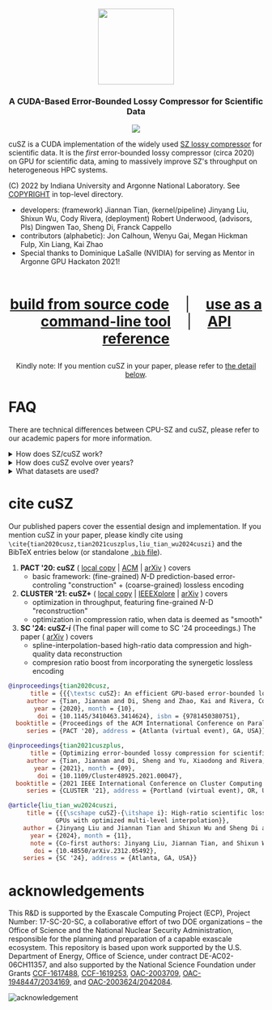 <h3 align="center"><img src="https://user-images.githubusercontent.com/10354752/81179956-05860600-8f70-11ea-8b01-856f29b9e8b2.jpg" width="150"></h3>

<h3 align="center">
A CUDA-Based Error-Bounded Lossy Compressor for Scientific Data
</h3>

<p align="center">
<a href="./LICENSE"><img src="https://img.shields.io/badge/License-BSD%203--Clause-blue.svg"></a>
</p>

cuSZ is a CUDA implementation of the widely used [SZ lossy compressor](https://github.com/szcompressor/SZ) for scientific data. It is the *first* error-bounded lossy compressor (circa 2020) on GPU for scientific data, aming to massively improve SZ's throughput on heterogeneous HPC systems. 


(C) 2022 by Indiana University and Argonne National Laboratory. See [COPYRIGHT](https://github.com/szcompressor/cuSZ/blob/master/LICENSE) in top-level directory.

- developers: (framework) Jiannan Tian, (kernel/pipeline) Jinyang Liu, Shixun Wu, Cody Rivera, (deployment) Robert Underwood, (advisors, PIs) Dingwen Tao, Sheng Di, Franck Cappello
- contributors (alphabetic): Jon Calhoun, Wenyu Gai, Megan Hickman Fulp, Xin Liang, Kai Zhao
- Special thanks to Dominique LaSalle (NVIDIA) for serving as Mentor in Argonne GPU Hackaton 2021!

<br>

<p align="center", style="font-size: 2em">
<a href="https://github.com/szcompressor/cuSZ/wiki/Build-and-Install"><b>build from source code</b></a>
&nbsp;&nbsp;&nbsp;|&nbsp;&nbsp;&nbsp;
<a href="https://github.com/szcompressor/cuSZ/wiki/Use"><b>use as a command-line tool</b></a>
&nbsp;&nbsp;&nbsp;|&nbsp;&nbsp;&nbsp;
<a href="https://github.com/szcompressor/cuSZ/wiki/API"><b>API reference</b></a>
</p>

<!-- <br> -->

<p align="center">
Kindly note: If you mention cuSZ in your paper, please refer to <a href="#citing-cusz">the detail below</a>.
</p>


# FAQ

There are technical differences between CPU-SZ and cuSZ, please refer to our academic papers for more information.  

<details>
<summary>
How does SZ/cuSZ work?
</summary>

Prediction-based SZ algorithm comprises four major parts,

0. User specifies error-mode (e.g., absolute value (`abs`), or relative to data value magnitude (`r2r`) and error-bound.
1. Prediction errors are quantized in units of input error-bound (*quant-code*). Range-limited quant-codes are stored, whereas the out-of-range codes are otherwise gathered as *outlier*.
3. The in-range quant-codes are fed into Huffman encoder. A Huffman symbol may be represented in multiple bytes.
4. (CPU-only) additional DEFLATE method is applied to exploit repeated patterns. As of CLUSTER '21 cuSZ+ work, an RLE method performs a similar pattern-exploiting.

</details>

</details>

<details>
<summary>
How does cuSZ evolve over years?
</summary>

cuSZ and its variants use variable techniques to balance the need for data-reconstruction quality, compression ratio, and data-processing speed. A quick comparison is given below.

Notably, cuSZ (Tian et al., '20, '21) as the basic framework provides a balanced compression ratio and quality, while FZ-GPU (Zhang, Tian et al., '23) and SZp-CUDA/GSZ (Huang et al., '23, '24) prioritize data processing speed. cuSZ+ (hi-ratio) is an outcome of data compressibility research to demonstrate that certain methods (e.g., RLE) can work better in highly compressible cases (Tian et al., '21). The latest art, cuSZ-i (Liu, Tian, Wu et al., '24), attempts to utilize the QoZ-like methods (Liu et al., '22) to significantly enhance the data-reconstruction quality and the compression ratio.

```
                    prediction &                 statistics          lossless encoding          lossless encoding
                    quantization                                     passs (1)                  pass (2)

                  +----------------------+      +-----------+      +------------------+       +-----------------+
CPU-SZ     -----> | predictor {ℓ, lr, S} | ---> | histogram | ---> | ui2 Huffman enc. | ----> | DEFLATE (LZ+HF) |
'16, '17-ℓ, '18-lr, '21-S, '22-QoZ ------+      +-----------+      +------------------+       +-----------------+
(Di and Franck, Tao et al., Liang et al. Zhao et al., Liu et al.)

                  +----------------------+      +-----------+      +------------------+
cuSZ       -----> | predictor ℓ-(1,2,3)D | ---> | histogram | ---> | ui2 Huffman enc. | ----> ( n/a )
'20, '21          +----------------------+      +-----------+      +------------------+
(Tian et al.)
                  +----------------------+      +-----------+      +-------------------+      +---------+
cuSZ+        ---> | predictor ℓ-(1,2,3)D | ---> | histogram | ---> | de-redundancy RLE | ---> | HF enc. |
hi-ratio '21      +----------------------+      +-----------+      +-------------------+      +---------+
(Tian et al.)
                  +----------------------+                         +---------------+
FZ-GPU '23   ---> | predictor ℓ-(1,2,3)D | ---> ( n/a ) ---------> | de-redundancy | -------> ( n/a )
(Zhang, Tian et al.) --------------------+                         +---------------+

                  [ single kernel ]------------------------------------------------+           
SZp-CUDA/GSZ ---> | predictor ℓ-1D   ---------> ( n/a ) --------->   de-redundancy | -------> ( n/a )
'23, '24          +----------------------------------------------------------------+           
(Huang et al.)

                  +----------------+            +-----------+      +------------------+       +---------------+
cuSZ-i '24   ---> | predictor S-3D | ---------> | histogram | ---> | ui2 Huffman enc. | ----> | de-redundancy |
(Liu, Tian, Wu et al.) ------------+            +-----------+      +------------------+       +---------------+

ℓ: Lorenzo predictor; lr: linear-regression predictor; S: spline-interpolative predictor
```

</details>


<details>
<summary>
What datasets are used?
</summary>

We tested cuSZ using datasets from [Scientific Data Reduction Benchmarks](https://sdrbench.github.io/) (SDRBench).

| dataset                                                                 | dim. | description                                                  |
| ----------------------------------------------------------------------- | ---- | ------------------------------------------------------------ |
| [EXAALT](https://gitlab.com/exaalt/exaalt/-/wikis/home)                 | 1D   | molecular dynamics simulation                                |
| [HACC](https://www.alcf.anl.gov/files/theta_2017_workshop_heitmann.pdf) | 1D   | cosmology: particle simulation                               |
| [CESM-ATM](https://www.cesm.ucar.edu)                                   | 2D   | climate simulation                                           |
| [EXAFEL](https://lcls.slac.stanford.edu/exafel)                         | 2D   | images from the LCLS instrument                              |
| [Hurricane ISABEL](http://vis.computer.org/vis2004contest/data.html)    | 3D   | weather simulation                                           |
| [NYX](https://amrex-astro.github.io/Nyx/)                               | 3D   | adaptive mesh hydrodynamics + N-body cosmological simulation |

We provide three small sample data in `data` by executing the script there. To download more SDRBench datasets, please use [`script/sh.download-sdrb-data`](script/sh.download-sdrb-data). 

</details>


# cite cuSZ

Our published papers cover the essential design and implementation. If you mention cuSZ in your paper, please kindly cite using `\cite{tian2020cusz,tian2021cuszplus,liu_tian_wu2024cuszi}` and the BibTeX entries below (or standalone [`.bib` file](doc/psz-cusz.bib)).

1. **PACT '20: cuSZ** ( [local copy](doc/PACT'20-cusz.pdf) | [ACM](https://dl.acm.org/doi/10.1145/3410463.3414624) | [arXiv](https://arxiv.org/abs/2007.09625) ) covers
    - basic framework: (fine-grained) *N*-D prediction-based error-controling "construction" + (coarse-grained) lossless encoding
2. **CLUSTER '21: cuSZ+** ( [local copy](doc/CLUSTER'21-cusz+.pdf) | [IEEEXplore](https://doi.ieeecomputersociety.org/10.1109/Cluster48925.2021.00047}) | [arXiv](https://arxiv.org/abs/2105.12912) ) covers
    - optimization in throughput, featuring fine-grained *N*-D "reconstruction"
    - optimization in compression ratio, when data is deemed as "smooth"
3. **SC '24: cuSZ-_i_** (The final paper will come to SC '24 proceedings.) The paper ( [arXiv](https://arxiv.org/abs/2312.05492) ) covers
    - spline-interpolation-based high-ratio data compression and high-quality data reconstruction
    - compresion ratio boost from incorporating the synergetic lossless encoding

```bibtex
@inproceedings{tian2020cusz,
      title = {{{\textsc cuSZ}: An efficient GPU-based error-bounded lossy compression framework for scientific data}},
     author = {Tian, Jiannan and Di, Sheng and Zhao, Kai and Rivera, Cody and Fulp, Megan Hickman and Underwood, Robert and Jin, Sian and Liang, Xin and Calhoun, Jon and Tao, Dingwen and Cappello, Franck},
       year = {2020}, month = {10},
        doi = {10.1145/3410463.3414624}, isbn = {9781450380751},
  booktitle = {Proceedings of the ACM International Conference on Parallel Architectures and Compilation Techniques},
     series = {PACT '20}, address = {Atlanta (virtual event), GA, USA}}

@inproceedings{tian2021cuszplus,
      title = {Optimizing error-bounded lossy compression for scientific data on GPUs},
     author = {Tian, Jiannan and Di, Sheng and Yu, Xiaodong and Rivera, Cody and Zhao, Kai and Jin, Sian and Feng, Yunhe and Liang, Xin and Tao, Dingwen and Cappello, Franck},
       year = {2021}, month = {09},
        doi = {10.1109/Cluster48925.2021.00047},
  booktitle = {2021 IEEE International Conference on Cluster Computing (CLUSTER)},
     series = {CLUSTER '21}, address = {Portland (virtual event), OR, USA}}

@article{liu_tian_wu2024cuszi,
     title = {{{\scshape cuSZ}-{\itshape i}: High-ratio scientific lossy compression on
             GPUs with optimized multi-level interpolation}},
    author = {Jinyang Liu and Jiannan Tian and Shixun Wu and Sheng Di and Boyuan Zhang and Yafan Huang and Kai Zhao and Guanpeng Li and Dingwen Tao and Zizhong Chen and Franck Cappello},
      year = {2024}, month = {11},
      note = {Co-first authors: Jinyang Liu, Jiannan Tian, and Shixun Wu},
       doi = {10.48550/arXiv.2312.05492},
    series = {SC '24}, address = {Atlanta, GA, USA}}
```


# acknowledgements

This R&D is supported by the Exascale Computing Project (ECP), Project Number: 17-SC-20-SC, a collaborative effort of two DOE organizations – the Office of Science and the National Nuclear Security Administration, responsible for the planning and preparation of a capable exascale ecosystem. This repository is based upon work supported by the U.S. Department of Energy, Office of Science, under contract DE-AC02-06CH11357, and also supported by the National Science Foundation under Grants [CCF-1617488](https://www.nsf.gov/awardsearch/showAward?AWD_ID=1617488), [CCF-1619253](https://www.nsf.gov/awardsearch/showAward?AWD_ID=1619253), [OAC-2003709](https://www.nsf.gov/awardsearch/showAward?AWD_ID=2003709), [OAC-1948447/2034169](https://www.nsf.gov/awardsearch/showAward?AWD_ID=2034169), and [OAC-2003624/2042084](https://www.nsf.gov/awardsearch/showAward?AWD_ID=2042084).

![acknowledgement](https://user-images.githubusercontent.com/10354752/196348936-f0909251-1c2f-4c53-b599-08642dcc2089.png)
